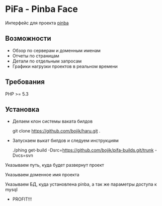 PiFa - Pinba Face
=================
Интерфейс для проекта [pinba](http://pinba.org)

Возможности
-----------
* Обзор по серверам и доменным именам
* Отчеты по страницам
* Детали по отдельным запросам
* Графики нагрузки проектов в реальном времени

Требования
----------
PHP >= 5.3


Установка
---------
* Делаем клон системы ваката билдов

	git clone https://github.com/bojik/haru.git .

* Запускаем выкат билдов и следуем инструкциям

	./phing get-build -Dsrc=https://github.com/bojik/pifa-builds.git/trunk -Dvcs=svn 

Указываем путь, куда будет развернут проект

Указываем доменное имя проекта

Указываем БД, куда установлена pinba, а так же параметры доступа к mysql

* PROFIT!!!


